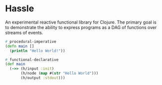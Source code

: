 # Hassle

An experimental reactive functional library for Clojure. The primary goal is to
demonstrate the ability to express programs as a DAG of functions over streams
of events.

```clojure
#_procedural-imperative
(defn main []
  (println "Hello World!"))

#_functional-declarative
(def main
  (->> (h/input :init)
       (h/node (map #(str "Hello World")))
       (h/output :stdout)))
```
